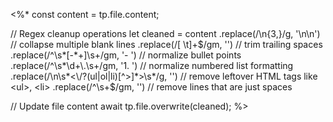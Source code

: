 <%*
const content = tp.file.content;

// Regex cleanup operations
let cleaned = content
  .replace(/\n{3,}/g, '\n\n') // collapse multiple blank lines
  .replace(/[ \t]+$/gm, '') // trim trailing spaces
  .replace(/^\s*[-*+]\s+/gm, '- ') // normalize bullet points
  .replace(/^\s*\d+\.\s+/gm, '1. ') // normalize numbered list formatting
  .replace(/\n\s*<\/?(ul|ol|li)[^>]*>\s*/g, '') // remove leftover HTML tags like <ul>, <li>
  .replace(/^\s+$/gm, '') // remove lines that are just spaces

// Update file content
await tp.file.overwrite(cleaned);
%>
